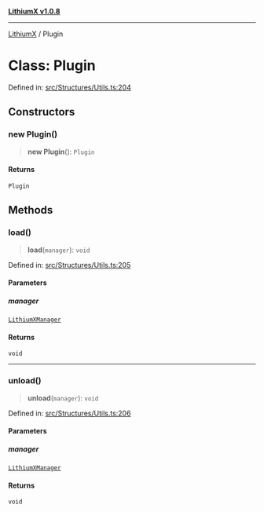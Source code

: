 [**LithiumX v1.0.8**](../README.md)

***

[LithiumX](../globals.md) / Plugin

# Class: Plugin

Defined in: [src/Structures/Utils.ts:204](https://github.com/anantix-network/LithiumX/blob/6d83bed841f7c0d8766531c5310768bcb05e7f91/src/Structures/Utils.ts#L204)

## Constructors

### new Plugin()

> **new Plugin**(): `Plugin`

#### Returns

`Plugin`

## Methods

### load()

> **load**(`manager`): `void`

Defined in: [src/Structures/Utils.ts:205](https://github.com/anantix-network/LithiumX/blob/6d83bed841f7c0d8766531c5310768bcb05e7f91/src/Structures/Utils.ts#L205)

#### Parameters

##### manager

[`LithiumXManager`](LithiumXManager.md)

#### Returns

`void`

***

### unload()

> **unload**(`manager`): `void`

Defined in: [src/Structures/Utils.ts:206](https://github.com/anantix-network/LithiumX/blob/6d83bed841f7c0d8766531c5310768bcb05e7f91/src/Structures/Utils.ts#L206)

#### Parameters

##### manager

[`LithiumXManager`](LithiumXManager.md)

#### Returns

`void`
